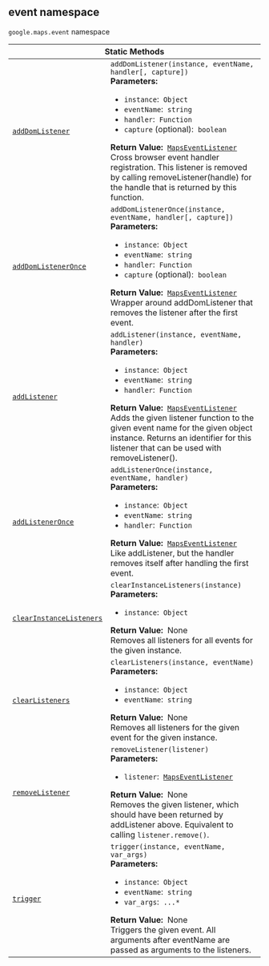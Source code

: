 
<h2 id="event">event namespace</h2>
<p>
<code><span itemprop="path">google.maps</span>.<span itemprop="name">event</span></code>
namespace
</p>
<div class="devsite-table-wrapper"><table class="methods responsive" summary="namespace event - Static Methods">
<thead>
<tr><th colspan="2">Static Methods</th>
</tr></thead>
<tbody>
<tr id="event.addDomListener">
<td itemprop="property"><code><a class="secret-link" href="#event.addDomListener"><span>addDomListener</span></a></code></td>
<td><div><code>addDomListener(instance, eventName, handler[, capture])</code></div>
<div class="desc"><strong>Parameters:</strong>&nbsp; <ul>
<li><code>instance</code>:&nbsp; <code>Object</code></li>
<li><code>eventName</code>:&nbsp; <code>string</code></li>
<li><code>handler</code>:&nbsp; <code>Function</code></li>
<li><code>capture</code> (optional):&nbsp; <code>boolean</code></li>
</ul></div>
<div class="desc"><strong>Return Value:</strong>&nbsp; <code><a href="MapsEventListener.md">MapsEventListener</a></code></div>
<div class="desc">Cross browser event handler registration. This listener is removed by calling removeListener(handle) for the handle that is returned by this function.</div></td>
</tr>
<tr id="event.addDomListenerOnce">
<td itemprop="property"><code><a class="secret-link" href="#event.addDomListenerOnce"><span>addDomListenerOnce</span></a></code></td>
<td><div><code>addDomListenerOnce(instance, eventName, handler[, capture])</code></div>
<div class="desc"><strong>Parameters:</strong>&nbsp; <ul>
<li><code>instance</code>:&nbsp; <code>Object</code></li>
<li><code>eventName</code>:&nbsp; <code>string</code></li>
<li><code>handler</code>:&nbsp; <code>Function</code></li>
<li><code>capture</code> (optional):&nbsp; <code>boolean</code></li>
</ul></div>
<div class="desc"><strong>Return Value:</strong>&nbsp; <code><a href="MapsEventListener.md">MapsEventListener</a></code></div>
<div class="desc">Wrapper around addDomListener that removes the listener after the first event.</div></td>
</tr>
<tr id="event.addListener">
<td itemprop="property"><code><a class="secret-link" href="#event.addListener"><span>addListener</span></a></code></td>
<td><div><code>addListener(instance, eventName, handler)</code></div>
<div class="desc"><strong>Parameters:</strong>&nbsp; <ul>
<li><code>instance</code>:&nbsp; <code>Object</code></li>
<li><code>eventName</code>:&nbsp; <code>string</code></li>
<li><code>handler</code>:&nbsp; <code>Function</code></li>
</ul></div>
<div class="desc"><strong>Return Value:</strong>&nbsp; <code><a href="MapsEventListener.md">MapsEventListener</a></code></div>
<div class="desc">Adds the given listener function to the given event name for the given object instance. Returns an identifier for this listener that can be used with removeListener().</div></td>
</tr>
<tr id="event.addListenerOnce">
<td itemprop="property"><code><a class="secret-link" href="#event.addListenerOnce"><span>addListenerOnce</span></a></code></td>
<td><div><code>addListenerOnce(instance, eventName, handler)</code></div>
<div class="desc"><strong>Parameters:</strong>&nbsp; <ul>
<li><code>instance</code>:&nbsp; <code>Object</code></li>
<li><code>eventName</code>:&nbsp; <code>string</code></li>
<li><code>handler</code>:&nbsp; <code>Function</code></li>
</ul></div>
<div class="desc"><strong>Return Value:</strong>&nbsp; <code><a href="MapsEventListener.md">MapsEventListener</a></code></div>
<div class="desc">Like addListener, but the handler removes itself after handling the first event.</div></td>
</tr>
<tr id="event.clearInstanceListeners">
<td itemprop="property"><code><a class="secret-link" href="#event.clearInstanceListeners"><span>clearInstanceListeners</span></a></code></td>
<td><div><code>clearInstanceListeners(instance)</code></div>
<div class="desc"><strong>Parameters:</strong>&nbsp; <ul>
<li><code>instance</code>:&nbsp; <code>Object</code></li>
</ul></div>
<div class="desc"><strong>Return Value:</strong>&nbsp; None</div>
<div class="desc">Removes all listeners for all events for the given instance.</div></td>
</tr>
<tr id="event.clearListeners">
<td itemprop="property"><code><a class="secret-link" href="#event.clearListeners"><span>clearListeners</span></a></code></td>
<td><div><code>clearListeners(instance, eventName)</code></div>
<div class="desc"><strong>Parameters:</strong>&nbsp; <ul>
<li><code>instance</code>:&nbsp; <code>Object</code></li>
<li><code>eventName</code>:&nbsp; <code>string</code></li>
</ul></div>
<div class="desc"><strong>Return Value:</strong>&nbsp; None</div>
<div class="desc">Removes all listeners for the given event for the given instance.</div></td>
</tr>
<tr id="event.removeListener">
<td itemprop="property"><code><a class="secret-link" href="#event.removeListener"><span>removeListener</span></a></code></td>
<td><div><code>removeListener(listener)</code></div>
<div class="desc"><strong>Parameters:</strong>&nbsp; <ul>
<li><code>listener</code>:&nbsp; <code><a href="MapsEventListener.md">MapsEventListener</a></code></li>
</ul></div>
<div class="desc"><strong>Return Value:</strong>&nbsp; None</div>
<div class="desc">Removes the given listener, which should have been returned by addListener above. Equivalent to calling <code>listener.remove()</code>.</div></td>
</tr>
<tr id="event.trigger">
<td itemprop="property"><code><a class="secret-link" href="#event.trigger"><span>trigger</span></a></code></td>
<td><div><code>trigger(instance, eventName, var_args)</code></div>
<div class="desc"><strong>Parameters:</strong>&nbsp; <ul>
<li><code>instance</code>:&nbsp; <code>Object</code></li>
<li><code>eventName</code>:&nbsp; <code>string</code></li>
<li><code>var_args</code>:&nbsp; <code>...*</code></li>
</ul></div>
<div class="desc"><strong>Return Value:</strong>&nbsp; None</div>
<div class="desc">Triggers the given event. All arguments after eventName are passed as arguments to the listeners.</div></td>
</tr>
</tbody>
</table></div>
